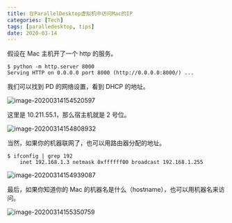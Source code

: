```yaml
---
title: 在ParallelDesktop虚拟机中访问Mac的IP
categories: [Tech]
tags: [paralledesktop, tips]
date: 2020-03-14
---
```


假设在 Mac 主机开了一个 http 的服务。

<!-- more -->

```
$ python -m http.server 8000
Serving HTTP on 0.0.0.0 port 8000 (http://0.0.0.0:8000/) ...
```

我们可以找到 PD 的网络设置，看到 DHCP 的地址。

![image-20200314154520597](https://tobyqin.github.io/img/image-20200314154520597.png)

这里是 10.211.55.1，那么宿主机就是 2 号位。

![image-20200314154808932](https://tobyqin.github.io/img/image-20200314154808932.png)

当然，如果你的机器联网了，也可以用路由器分配的地址。

```
$ ifconfig | grep 192
	inet 192.168.1.3 netmask 0xffffff00 broadcast 192.168.1.255
```

![image-20200314154939087](https://tobyqin.github.io/img/image-20200314154939087.png)

最后，如果你知道你的 Mac 的机器名是什么（hostname），也可以用机器名来访问。

![image-20200314155350759](https://tobyqin.github.io/img/image-20200314155350759.png)
